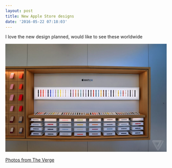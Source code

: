 ```yaml
---
layout: post
title: New Apple Store designs
date: '2016-05-22 07:18:03'
---
```


I love the new design planned, would like to see these worldwide

![](/assets/img/2016/05/image.jpeg)

[Photos from The Verge](http://www.theverge.com/2016/5/19/11715726/apple-flagship-store-opening-san-francisco-photos)